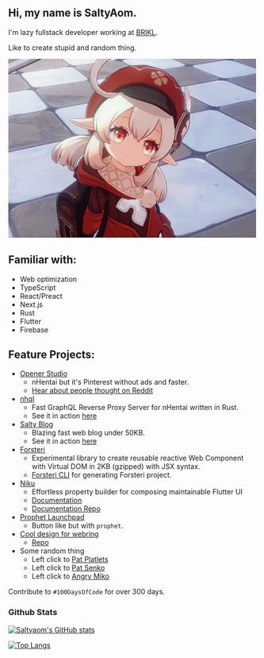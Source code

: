 ## Hi, my name is SaltyAom.

I'm lazy fullstack developer working at [BRIKL](https://www.brikl.com/).

Like to create stupid and random thing.

<img src="https://raw.githubusercontent.com/SaltyAom/SaltyAom/master/クレー.gif" alt="クレー">

## Familiar with:
- Web optimization
- TypeScript
- React/Preact
- Next.js
- Rust
- Flutter
- Firebase

## Feature Projects:
- [Opener Studio](https://opener.studio/)
  - nHentai but it's Pinterest without ads and faster.
  - [Hear about people thought on Reddit](https://www.reddit.com/r/nhentai/comments/j9qf9m/i_made_nhentai_but_its_pinterest/)
- [nhql](https://github.com/SaltyAom/nhql)
  - Fast GraphQL Reverse Proxy Server for nHentai written in Rust.
  - See it in action [here](https://api.opener.studio/graphiql)
- [Salty Blog](https://github.com/SaltyAom/salty-blog)
  - Blazing fast web blog under 50KB.
  - See it in action [here](https://blog.saltyaom.com)
- [Forsteri](https://github.com/SaltyAom/forsteri)
  - Experimental library to create reusable reactive Web Component with Virtual DOM in 2KB (gzipped) with JSX syntax.
  - [Forsteri CLI](https://github.com/saltyAom/forsteri-cli) for generating Forsteri project.
- [Niku](https://github.com/SaltyAom/niku)
  - Effortless property builder for composing maintainable Flutter UI
  - [Documentation](https://niku.saltyaom.com/)
  - [Documentation Repo](https://github.com/saltyAom/niku-docs)
- [Prophet Launchpad](https://github.com/SaltyAom/prophet-launchpad)
  - Button like but with `prophet`.
- [Cool design for webring](https://webring.saltyaom.com)
  - [Repo](https://github.com/saltyAom/saltyaom-webring)
- Some random thing
  - Left click to [Pat Platlets](https://platelets.vercel.app/)
  - Left click to [Pat Senko](http://pat-senko.vercel.app/)
  - Left click to [Angry Miko](https://miko-test.vercel.app/)

Contribute to `#100DaysOfCode` for over 300 days.

### Github Stats
[![Saltyaom's GitHub stats](https://github-readme-stats.vercel.app/api?username=saltyaom&theme=default)](https://github.com/anuraghazra/github-readme-stats)

[![Top Langs](https://github-readme-stats.vercel.app/api/top-langs/?username=saltyaom&layout=compact&theme=default)](https://github.com/anuraghazra/github-readme-stats)
